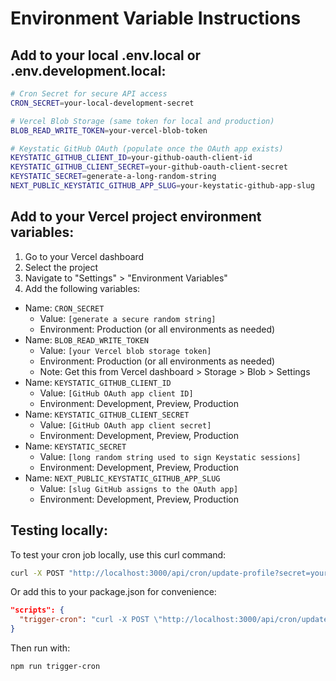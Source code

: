 # Environment Variable Instructions

## Add to your local .env.local or .env.development.local:

```bash
# Cron Secret for secure API access
CRON_SECRET=your-local-development-secret

# Vercel Blob Storage (same token for local and production)
BLOB_READ_WRITE_TOKEN=your-vercel-blob-token

# Keystatic GitHub OAuth (populate once the OAuth app exists)
KEYSTATIC_GITHUB_CLIENT_ID=your-github-oauth-client-id
KEYSTATIC_GITHUB_CLIENT_SECRET=your-github-oauth-client-secret
KEYSTATIC_SECRET=generate-a-long-random-string
NEXT_PUBLIC_KEYSTATIC_GITHUB_APP_SLUG=your-keystatic-github-app-slug
```

## Add to your Vercel project environment variables:

1. Go to your Vercel dashboard
2. Select the project
3. Navigate to "Settings" > "Environment Variables"
4. Add the following variables:
- Name: `CRON_SECRET`
  - Value: `[generate a secure random string]`
  - Environment: Production (or all environments as needed)
- Name: `BLOB_READ_WRITE_TOKEN`
  - Value: `[your Vercel blob storage token]`
  - Environment: Production (or all environments as needed)
  - Note: Get this from Vercel dashboard > Storage > Blob > Settings
- Name: `KEYSTATIC_GITHUB_CLIENT_ID`
  - Value: `[GitHub OAuth app client ID]`
  - Environment: Development, Preview, Production
- Name: `KEYSTATIC_GITHUB_CLIENT_SECRET`
  - Value: `[GitHub OAuth app client secret]`
  - Environment: Development, Preview, Production
- Name: `KEYSTATIC_SECRET`
  - Value: `[long random string used to sign Keystatic sessions]`
  - Environment: Development, Preview, Production
- Name: `NEXT_PUBLIC_KEYSTATIC_GITHUB_APP_SLUG`
  - Value: `[slug GitHub assigns to the OAuth app]`
  - Environment: Development, Preview, Production

## Testing locally:

To test your cron job locally, use this curl command:

```bash
curl -X POST "http://localhost:3000/api/cron/update-profile?secret=your-local-development-secret"
```

Or add this to your package.json for convenience:

```json
"scripts": {
  "trigger-cron": "curl -X POST \"http://localhost:3000/api/cron/update-profile?secret=$CRON_SECRET\""
}
```

Then run with:
```bash
npm run trigger-cron
```
